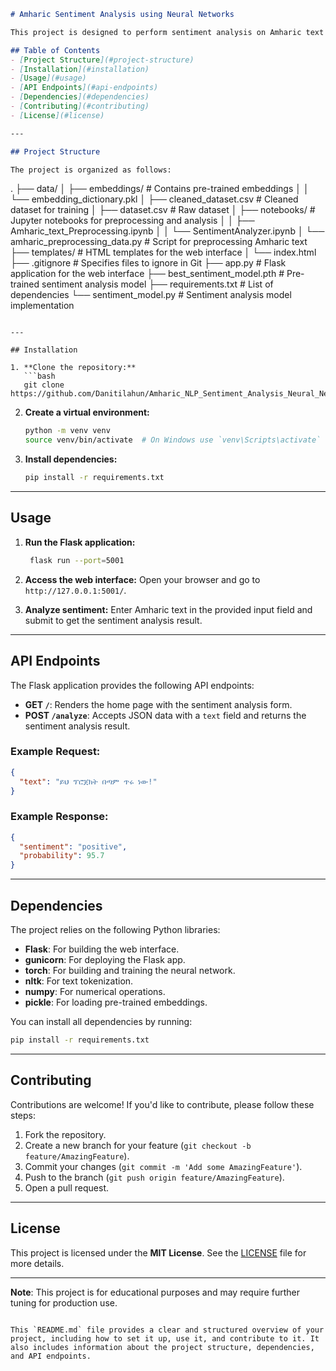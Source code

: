 ```markdown
# Amharic Sentiment Analysis using Neural Networks

This project is designed to perform sentiment analysis on Amharic text using a neural network model. The model is built using **PyTorch** for the machine learning component and **Flask** for the web interface. The project includes preprocessing of Amharic text, training a sentiment analysis model, and deploying it as a web application.

## Table of Contents
- [Project Structure](#project-structure)
- [Installation](#installation)
- [Usage](#usage)
- [API Endpoints](#api-endpoints)
- [Dependencies](#dependencies)
- [Contributing](#contributing)
- [License](#license)

---

## Project Structure

The project is organized as follows:

```
.
├── data/
│   ├── embeddings/                  # Contains pre-trained embeddings
│   │   └── embedding_dictionary.pkl
│   ├── cleaned_dataset.csv          # Cleaned dataset for training
│   ├── dataset.csv                  # Raw dataset
│   ├── notebooks/                   # Jupyter notebooks for preprocessing and analysis
│   │   ├── Amharic_text_Preprocessing.ipynb
│   │   └── SentimentAnalyzer.ipynb
│   └── amharic_preprocessing_data.py  # Script for preprocessing Amharic text
├── templates/                       # HTML templates for the web interface
│   └── index.html
├── .gitignore                       # Specifies files to ignore in Git
├── app.py                           # Flask application for the web interface
├── best_sentiment_model.pth         # Pre-trained sentiment analysis model
├── requirements.txt                 # List of dependencies
└── sentiment_model.py               # Sentiment analysis model implementation
```

---

## Installation

1. **Clone the repository:**
   ```bash
   git clone https://github.com/Danitilahun/Amharic_NLP_Sentiment_Analysis_Neural_Networks_LSTM.git
   ```

2. **Create a virtual environment:**
   ```bash
   python -m venv venv
   source venv/bin/activate  # On Windows use `venv\Scripts\activate`
   ```

3. **Install dependencies:**
   ```bash
   pip install -r requirements.txt
   ```
---

## Usage

1. **Run the Flask application:**
   ```bash
    flask run --port=5001
   ```

2. **Access the web interface:**
   Open your browser and go to `http://127.0.0.1:5001/`.

3. **Analyze sentiment:**
   Enter Amharic text in the provided input field and submit to get the sentiment analysis result.

---

## API Endpoints

The Flask application provides the following API endpoints:

- **GET `/`**: Renders the home page with the sentiment analysis form.
- **POST `/analyze`**: Accepts JSON data with a `text` field and returns the sentiment analysis result.

### Example Request:
```json
{
  "text": "ይህ ፕሮጀክት በጣም ጥሩ ነው!"
}
```

### Example Response:
```json
{
  "sentiment": "positive",
  "probability": 95.7
}
```

---

## Dependencies

The project relies on the following Python libraries:

- **Flask**: For building the web interface.
- **gunicorn**: For deploying the Flask app.
- **torch**: For building and training the neural network.
- **nltk**: For text tokenization.
- **numpy**: For numerical operations.
- **pickle**: For loading pre-trained embeddings.

You can install all dependencies by running:
```bash
pip install -r requirements.txt
```

---

## Contributing

Contributions are welcome! If you'd like to contribute, please follow these steps:

1. Fork the repository.
2. Create a new branch for your feature (`git checkout -b feature/AmazingFeature`).
3. Commit your changes (`git commit -m 'Add some AmazingFeature'`).
4. Push to the branch (`git push origin feature/AmazingFeature`).
5. Open a pull request.

---

## License

This project is licensed under the **MIT License**. See the [LICENSE](LICENSE) file for more details.

---

**Note**: This project is for educational purposes and may require further tuning for production use.
```

This `README.md` file provides a clear and structured overview of your project, including how to set it up, use it, and contribute to it. It also includes information about the project structure, dependencies, and API endpoints.